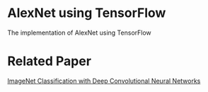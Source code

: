 # AlexNet using TensorFlow
The implementation of AlexNet using TensorFlow

# Related Paper
[ImageNet Classification with Deep Convolutional Neural Networks](https://papers.nips.cc/paper/4824-imagenet-classification-with-deep-convolutional-neural-networks)
